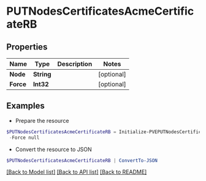 # PUTNodesCertificatesAcmeCertificateRB
## Properties

Name | Type | Description | Notes
------------ | ------------- | ------------- | -------------
**Node** | **String** |  | [optional] 
**Force** | **Int32** |  | [optional] 

## Examples

- Prepare the resource
```powershell
$PUTNodesCertificatesAcmeCertificateRB = Initialize-PVEPUTNodesCertificatesAcmeCertificateRB  -Node null `
 -Force null
```

- Convert the resource to JSON
```powershell
$PUTNodesCertificatesAcmeCertificateRB | ConvertTo-JSON
```

[[Back to Model list]](../README.md#documentation-for-models) [[Back to API list]](../README.md#documentation-for-api-endpoints) [[Back to README]](../README.md)

